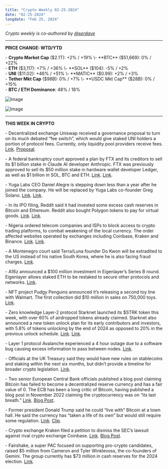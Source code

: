 ```yaml
---
title: "Crypto Weekly 02-25-2024"
date: "02-25-2024"
longdate: "Feb 25, 2024"
---
```


*Crypto weekly is co-authored by [@serdave](https://twitter.com/serdave_eth)*



---

**PRICE CHANGE: WTD/YTD**

\- **Crypto Market Cap** ($2.1T): +2% / +19%  
\- **BTC** ($51,669): 0% / +22%  
\- **ETH** ($3,117): +7% / +36%  
\- **SOL** ($104): -5% / +2%  
\- **UNI** ($11.02): +46% / +51%  
\- **MATIC** ($0.99): +2% / +3%  
\- **Tether Mkt Cap** ($98B): 0% / +7%  
\- **USDC Mkt Cap** ($28B): 0% / +15%  
\- **BTC / ETH Dominance**: 48% / 18%

![Image](/images/02-25-2024-1.png)

![Image](/images/02-25-2024-2.png)

---

**THIS WEEK IN CRYPTO**

\- Decentralized exchange Uniswap received a governance proposal to turn on its much debated “fee switch”, which would give staked UNI holders a portion of protocol fees. Currently, only liquidity pool providers receive fees. [Link](https://www.coindesk.com/markets/2024/02/23/uniswaps-uni-jumps-50-on-proposal-to-upgrade-governance/). [Proposal](https://gov.uniswap.org/t/rfc-activate-uniswap-protocol-governance/22936).   
  
\- A federal bankruptcy court approved a plan by FTX and its creditors to sell its $1 billion stake in Claude AI developer Anthropic. FTX was previously approved to sell its $50 million stake in hardware wallet developer Ledger, as well as $1 billion in SOL, BTC and ETH. [Link](https://www.wsj.com/articles/ftx-gets-bankruptcy-court-approval-to-sell-shares-in-ai-startup-anthropic-279048cc). [Link](https://decrypt.co/218675/ftx-anthropic-ai-shares-sell-bankruptcy-recovery).   
  
\- Yuga Labs CEO Daniel Alegre is stepping down less than a year after he joined the company. He will be replaced by Yuga Labs co-founder Greg Solano. [Link](https://www.bloomberg.com/news/articles/2024-02-21/bored-apes-nfts-developer-yuga-labs-co-founder-solana-returns-as-ceo). [Link](https://decrypt.co/218401/bored-ape-yuga-labs-garga-ceo-returns/).   
  
\- In its IPO filing, Reddit said it had invested some excess cash reserves in Bitcoin and Ethereum. Reddit also bought Polygon tokens to pay for virtual goods. [Link](https://www.wsj.com/livecoverage/stock-market-today-dow-jones-earnings-02-22-2024/card/reddit-adds-bitcoin-and-ether-to-its-treasury-qk8hIyeA1dfUP1nfKX1v). [Link](https://decrypt.co/218602/reddit-files-go-public-invested-bitcoin-ethereum/).   
  
\- Nigeria ordered telecom companies and ISPs to block access to crypto trading platforms, to combat weakening of the local currency. The order affected websites operated by exchanges including Coinbase, Kraken and Binance. [Link](https://www.bloomberg.com/news/articles/2024-02-22/nigeria-blocks-crypto-trading-restricts-access-to-binance-coinbase-kraken). [Link](https://techcrunch.com/2024/02/22/crypto-users-in-nigeria-briefly-lose-access-to-binance-kraken-and-coinbase/).   
  
\- A Montenegro court said Terra/Luna founder Do Kwon will be extradited to the US instead of his native South Korea, where he is also facing fraud charges. [Link](https://www.bloomberg.com/news/articles/2024-02-22/do-kwon-s-defense-vows-legal-battle-to-avoid-extradition-to-us).   
  
\- A16z announced a $100 million investment in Eigenlayer’s Series B round. Eigenlayer allows staked ETH to be restaked to secure other protocols and networks. [Link](https://www.bloomberg.com/news/articles/2024-02-22/andreessen-invests-100-million-in-crypto-startup-eigenlayer).   
  
\- NFT project Pudgy Penguins announced it’s releasing a second toy line with Walmart. The first collection did $10 million in sales on 750,000 toys. [Link](https://decrypt.co/218420/pudgy-penguins-10-million-toy-sales-walmart/).   
  
\- Zero knowledge Layer-2 protocol Starknet launched its $STRK token this week, with over 60% of airdropped tokens already claimed. Starknet also announced a new token unlock plan for its early contributors and investors, with 5.8% of tokens unlocking by the end of 2024 as opposed to 20% in the previous unlock schedule. [Link](https://www.coindesk.com/markets/2024/02/21/strk-tokens-claimed-hit-420m-in-a-day-as-on-chain-metrics-soar/). [Link](https://cointelegraph.com/news/starkware-changes-controversial-investor-starknet-token-unlock-schedule).   
  
\- Layer 1 protocol Avalanche experienced a 4 hour outage due to a software bug causing excess information to pass between nodes. [Link](https://www.coindesk.com/business/2024/02/23/avalanche-suffers-outage-fails-to-produce-block-for-almost-two-hours/).   
  
\- Officials at the UK Treasury said they would have new rules on stablecoins and staking within the next six months, but didn’t provide a timeline for broader crypto legislation. [Link](https://www.bloomberg.com/news/articles/2024-02-19/uk-s-afolami-says-expects-rules-on-stablecoins-crypto-staking-within-six-months).   
  
\- Two senior European Central Bank officials published a blog post claiming Bitcoin has failed to become a decentralized reserve currency and has a fair value of 0. The ECB has been a long critic of Bitcoin, having published a blog post in November 2022 claiming the cryptocurrency was on “its last breath.” [Link](https://www.theblock.co/post/278546/bitcoin-failure-fair-value-zero-ecb-advisors). [Blog Post](https://www.ecb.europa.eu/press/blog/date/2024/html/ecb.blog20240222~0929f86e23.en.html).   
  
\- Former president Donald Trump said he could “live with” Bitcoin at a town hall. He said the currency has “taken a life of its own” but would still require some regulation. [Link](https://www.coindesk.com/policy/2024/02/23/trump-bitcoin-has-taken-on-a-life-of-its-own-will-probably-need-some-regulation/). [Clip](https://x.com/WatcherGuru/status/1760921942889296086?s=20).   
  
\- Crypto exchange Kraken filed a petition to dismiss the SEC’s lawsuit against rival crypto exchange Coinbase. [Link](https://www.bloomberg.com/news/articles/2024-02-23/kraken-joins-binance-coinbase-seeking-dismissal-of-sec-s-lawsuit). [Blog Post](https://blog.kraken.com/news/sec-kraken-dismiss).  
  
\- Fairshake, a super PAC focused on supporting pro-crypto candidates, raised $5 million from Cameron and Tyler Winklevoss, the co-founders of Gemini. The group currently has $73 million in cash reserves for the 2024 election. [Link](https://www.bloomberg.com/news/articles/2024-02-21/crypto-super-pac-fairshake-gets-4-9-million-from-winklevoss-twins).